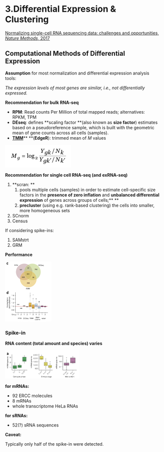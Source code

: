 # 3.Differential Expression & Clustering

[Normalizing single-cell RNA sequencing data: challenges and opportunities, _Nature Methods_, 2017](https://www.ncbi.nlm.nih.gov/pubmed/28504683)

## Computational Methods of Differential Expression

**Assumption** for most normalization and differential expression analysis tools:

_The expression levels of most genes are similar, i.e., not differentially expressed._

**Recommendation for bulk RNA-seq**

* **RPM**: Read counts Per Million of total mapped reads; alternatives: RPKM, TPM
* **DEseq**: defines **scaling factor **\(also known as **size factor**\) estimates based on a pseudoreference sample, which is built with the geometric mean of gene counts across all cells \(samples\).
* [**TMM**](https://www.ncbi.nlm.nih.gov/pubmed/20196867)** **\(**EdgeR**\): trimmed mean of _M_ values

![](../.gitbook/assets/m.png)

**Recommendation for single cell RNA-seq \(and exRNA-seq\)**

1. **scran: **
   1. pools multiple cells \(samples\) in order to estimate cell-specific size factors in the **presence of zero inflation** and **unbalanced differential expression** of genes across groups of cells;** **
   2. **precluster** \(using e.g. rank-based clustering\) the cells into smaller, more homogeneous sets 
2. SCnorm
3. Census

If considering spike-ins:

1. SAMstrt
2. GRM

**Performance**

![](../.gitbook/assets/performance.png)

### **Spike-in**

**RNA content \(total amount and species\) varies**

![](../.gitbook/assets/rna-content.png)

**for mRNAs:**

* 92 ERCC molecules
* 8 mRNAs
* whole transcriptome HeLa RNAs

**for sRNAs:**

* 52\(?\) sRNA sequences

**Caveat:**

Typically only half of the spike-in were detected.

